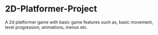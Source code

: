 # 2D-Platformer-Project
 
A 2d platformer game with basic game features such as, basic movement, level progression, animations, menus etc.
